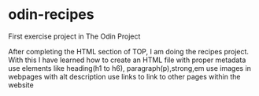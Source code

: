 # odin-recipes
First exercise project in The Odin Project

After completing the HTML section of TOP, I am doing the recipes project.
With this I have learned how to
 create an HTML file with proper metadata
 use elements like heading(h1 to h6), paragraph(p),strong,em
 use images in webpages with alt description
 use links to link to other pages within the website 
